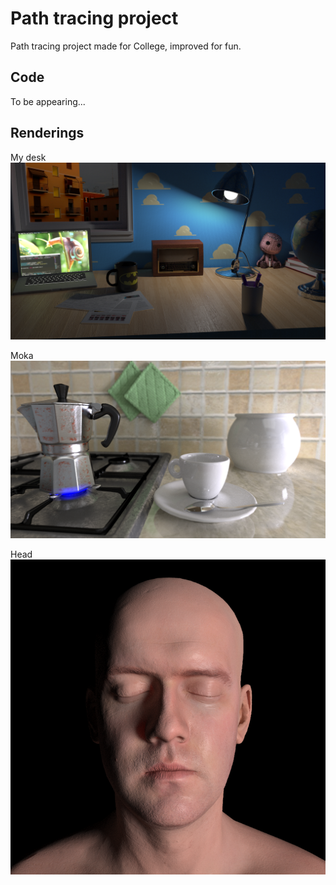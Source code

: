 # Path tracing project
Path tracing project made for College, improved for fun.

## Code ##
To be appearing...

## Renderings ##
My desk
![My desk](https://github.com/giacomonazzaro/path_tracing_project/blob/master/renderings/desk.png?raw=true)

Moka
![Moka](https://github.com/giacomonazzaro/path_tracing_project/blob/master/renderings/moka.png?raw=true)

Head
![Head](https://github.com/giacomonazzaro/path_tracing_project/blob/master/renderings/head.png?raw=true)
